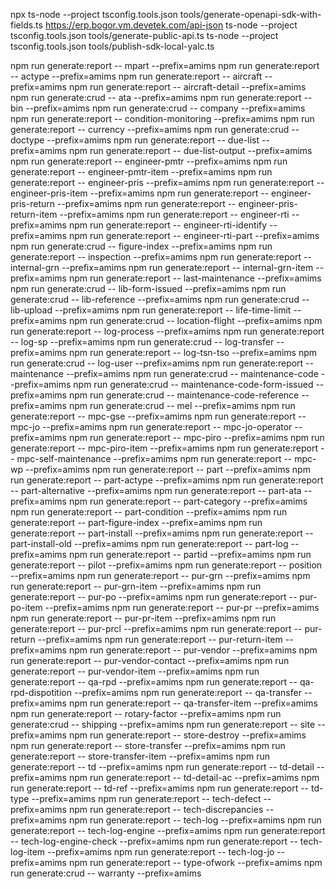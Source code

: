 npx ts-node --project tsconfig.tools.json tools/generate-openapi-sdk-with-fields.ts https://erp.bogor.vm.devetek.com/api-json
ts-node --project tsconfig.tools.json tools/generate-public-api.ts
ts-node --project tsconfig.tools.json tools/publish-sdk-local-yalc.ts


npm run generate:report -- mpart --prefix=amims
npm run generate:report -- actype --prefix=amims
npm run generate:report -- aircraft --prefix=amims
npm run generate:report -- aircraft-detail --prefix=amims
npm run generate:crud -- ata --prefix=amims
npm run generate:report -- bin --prefix=amims
npm run generate:crud -- company --prefix=amims
npm run generate:report -- condition-monitoring --prefix=amims
npm run generate:report -- currency --prefix=amims
npm run generate:crud -- doctype --prefix=amims
npm run generate:report -- due-list --prefix=amims
npm run generate:report -- due-list-output --prefix=amims
npm run generate:report -- engineer-pmtr --prefix=amims
npm run generate:report -- engineer-pmtr-item --prefix=amims
npm run generate:report -- engineer-pris --prefix=amims
npm run generate:report -- engineer-pris-item --prefix=amims
npm run generate:report -- engineer-pris-return --prefix=amims
npm run generate:report -- engineer-pris-return-item --prefix=amims
npm run generate:report -- engineer-rti --prefix=amims
npm run generate:report -- engineer-rti-identify --prefix=amims
npm run generate:report -- engineer-rti-part --prefix=amims
npm run generate:crud -- figure-index --prefix=amims
npm run generate:report -- inspection --prefix=amims
npm run generate:report -- internal-grn --prefix=amims
npm run generate:report -- internal-grn-item --prefix=amims
npm run generate:report -- last-maintenance --prefix=amims
npm run generate:crud -- lib-form-issued --prefix=amims
npm run generate:crud -- lib-reference --prefix=amims
npm run generate:crud -- lib-upload --prefix=amims
npm run generate:report -- life-time-limit --prefix=amims
npm run generate:crud -- location-flight --prefix=amims
npm run generate:report -- log-process --prefix=amims
npm run generate:report -- log-sp --prefix=amims
npm run generate:crud -- log-transfer --prefix=amims
npm run generate:report -- log-tsn-tso --prefix=amims
npm run generate:crud -- log-user --prefix=amims
npm run generate:report -- maintenance --prefix=amims
npm run generate:crud -- maintenance-code --prefix=amims
npm run generate:crud -- maintenance-code-form-issued --prefix=amims
npm run generate:crud -- maintenance-code-reference --prefix=amims
npm run generate:crud -- mel --prefix=amims
npm run generate:report -- mpc-gse --prefix=amims
npm run generate:report -- mpc-jo --prefix=amims
npm run generate:report -- mpc-jo-operator --prefix=amims
npm run generate:report -- mpc-piro --prefix=amims
npm run generate:report -- mpc-piro-item --prefix=amims
npm run generate:report -- mpc-self-maintenance --prefix=amims
npm run generate:report -- mpc-wp --prefix=amims
npm run generate:report -- part --prefix=amims
npm run generate:report -- part-actype --prefix=amims
npm run generate:report -- part-alternative --prefix=amims
npm run generate:report -- part-ata --prefix=amims
npm run generate:report -- part-category --prefix=amims
npm run generate:report -- part-condition --prefix=amims
npm run generate:report -- part-figure-index --prefix=amims
npm run generate:report -- part-install --prefix=amims
npm run generate:report -- part-install-old --prefix=amims
npm run generate:report -- part-log --prefix=amims
npm run generate:report -- partid --prefix=amims
npm run generate:report -- pilot --prefix=amims
npm run generate:report -- position --prefix=amims
npm run generate:report -- pur-grn --prefix=amims
npm run generate:report -- pur-grn-item --prefix=amims
npm run generate:report -- pur-po --prefix=amims
npm run generate:report -- pur-po-item --prefix=amims
npm run generate:report -- pur-pr --prefix=amims
npm run generate:report -- pur-pr-item --prefix=amims
npm run generate:report -- pur-prcl --prefix=amims
npm run generate:report -- pur-return --prefix=amims
npm run generate:report -- pur-return-item --prefix=amims
npm run generate:report -- pur-vendor --prefix=amims
npm run generate:report -- pur-vendor-contact --prefix=amims
npm run generate:report -- pur-vendor-item --prefix=amims
npm run generate:report -- qa-rpd --prefix=amims
npm run generate:report -- qa-rpd-dispotition --prefix=amims
npm run generate:report -- qa-transfer --prefix=amims
npm run generate:report -- qa-transfer-item --prefix=amims
npm run generate:report -- rotary-factor --prefix=amims
npm run generate:crud -- shipping --prefix=amims
npm run generate:report -- site --prefix=amims
npm run generate:report -- store-destroy --prefix=amims
npm run generate:report -- store-transfer --prefix=amims
npm run generate:report -- store-transfer-item --prefix=amims
npm run generate:report -- td --prefix=amims
npm run generate:report -- td-detail --prefix=amims
npm run generate:report -- td-detail-ac --prefix=amims
npm run generate:report -- td-ref --prefix=amims
npm run generate:report -- td-type --prefix=amims
npm run generate:report -- tech-defect --prefix=amims
npm run generate:report -- tech-discrepancies --prefix=amims
npm run generate:report -- tech-log --prefix=amims
npm run generate:report -- tech-log-engine --prefix=amims
npm run generate:report -- tech-log-engine-check --prefix=amims
npm run generate:report -- tech-log-item --prefix=amims
npm run generate:report -- tech-log-jo --prefix=amims
npm run generate:report -- type-ofwork --prefix=amims
npm run generate:crud -- warranty --prefix=amims